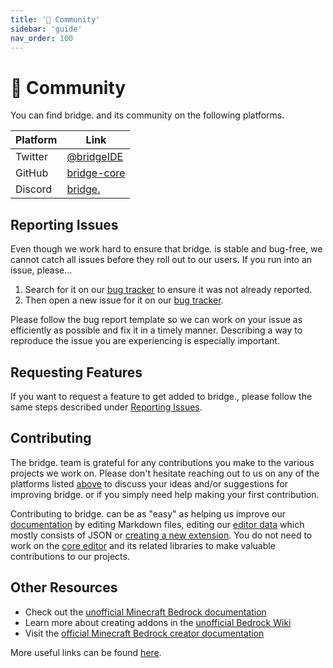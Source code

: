 ```yaml
---
title: '💬 Community'
sidebar: 'guide'
nav_order: 100
---
```


# 💬 Community

You can find bridge. and its community on the following platforms.

| Platform | Link                                           |
| -------- | ---------------------------------------------- |
| Twitter  | [@bridgeIDE](https://twitter.com/bridgeide)    |
| GitHub   | [bridge-core](https://github.com/bridge-core/) |
| Discord  | [bridge.](https://discord.gg/uj8K2S9)          |

## Reporting Issues

Even though we work hard to ensure that bridge. is stable and bug-free, we cannot catch all issues before they roll out to our users.
If you run into an issue, please...

1. Search for it on our [bug tracker](https://github.com/bridge-core/editor/issues) to ensure it was not already reported.
2. Then open a new issue for it on our [bug tracker](https://github.com/bridge-core/editor/issues/new/choose).

Please follow the bug report template so we can work on your issue as efficiently as possible and fix it in a timely manner. Describing a way to reproduce the issue you are experiencing is especially important.

## Requesting Features

If you want to request a feature to get added to bridge., please follow the same steps described under [Reporting Issues](#reporting-issues).

## Contributing

The bridge. team is grateful for any contributions you make to the various projects we work on.
Please don't hesitate reaching out to us on any of the platforms listed [above](#💬-community) to discuss your ideas and/or suggestions for improving bridge. or if you simply need help making your first contribution.

Contributing to bridge. can be as "easy" as helping us improve our [documentation](https://github.com/bridge-core/docs/) by editing Markdown files, editing our [editor data](https://github.com/bridge-core/editor-packages/) which mostly consists of JSON or [creating a new extension](/extensions/). You do not need to work on the [core editor](https://github.com/bridge-core/editor/) and its related libraries to make valuable contributions to our projects.

## Other Resources

-   Check out the [unofficial Minecraft Bedrock documentation](https://bedrock.dev)
-   Learn more about creating addons in the [unofficial Bedrock Wiki](https://wiki.bedrock.dev)
-   Visit the [official Minecraft Bedrock creator documentation](https://docs.microsoft.com/en-us/minecraft/creator)

More useful links can be found [here](https://wiki.bedrock.dev/knowledge/useful-links.html).
